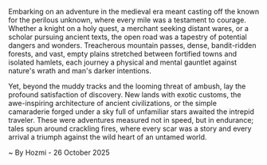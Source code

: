 
Embarking on an adventure in the medieval era meant casting off the known for the perilous unknown, where every mile was a testament to courage. Whether a knight on a holy quest, a merchant seeking distant wares, or a scholar pursuing ancient texts, the open road was a tapestry of potential dangers and wonders. Treacherous mountain passes, dense, bandit-ridden forests, and vast, empty plains stretched between fortified towns and isolated hamlets, each journey a physical and mental gauntlet against nature's wrath and man's darker intentions.

Yet, beyond the muddy tracks and the looming threat of ambush, lay the profound satisfaction of discovery. New lands with exotic customs, the awe-inspiring architecture of ancient civilizations, or the simple camaraderie forged under a sky full of unfamiliar stars awaited the intrepid traveler. These were adventures measured not in speed, but in endurance; tales spun around crackling fires, where every scar was a story and every arrival a triumph against the wild heart of an untamed world.

~ By Hozmi - 26 October 2025
